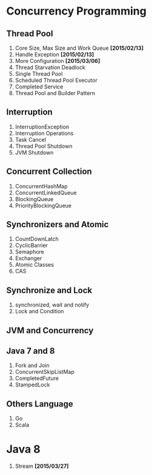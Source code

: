 # Concurrency Programming
## Thread Pool
1. Core Size, Max Size and Work Queue **[2015/02/13]**
1. Handle Exception **[2015/02/13]**
1. More Configuration **[2015/03/06]**
1. Thread Starvation Deadlock
1. Single Thread Pool
1. Scheduled Thread Pool Executor
1. Completed Service
1. Thread Pool and Builder Pattern

## Interruption
1. InterruptionException
1. Interruption Operations
1. Task Cancel
1. Thread Pool Shutdown
1. JVM Shutdown

## Concurrent Collection
1. ConcurrentHashMap
1. ConcurrentLinkedQueue
1. BlockingQueue
1. PriorityBlockingQueue

## Synchronizers and Atomic
1. CountDownLatch
1. CyclicBarrier
1. Semaphore
1. Exchanger
1. Atomic Classes
1. CAS

## Synchronize and Lock
1. synchronized, wait and notify
1. Lock and Condition

## JVM and Concurrency

## Java 7 and 8
1. Fork and Join
1. ConcurrentSkipListMap
1. CompletedFuture
1. StampedLock

## Others Language
1. Go
2. Scala

# Java 8
1. Stream **[2015/03/27]**